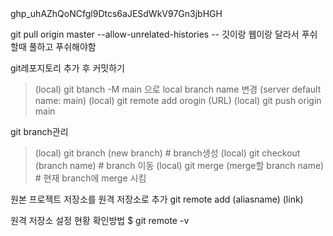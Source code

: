 <GIT>
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

git pull origin master --allow-unrelated-histories
-- 깃이랑 웹이랑 달라서 푸쉬할때 풀하고 푸쉬해야함

git레포지토리 추가 후 커밋하기
> (local) git btanch -M main 으로 local branch name 변경 (server default name: main)
> (local) git remote add orogin (URL)
> (local) git push origin main

git branch관리
> (local) git branch (new branch) # branch생성
> (local) git checkout (branch name) # branch 이동
> (local) git merge (merge할 branch name) # 현재 branch에 merge 시킴

원본 프로젝트 저장소를 원격 저장소로 추가
git remote add (aliasname) (link)


원격 저장소 설정 현황 확인방법
$ git remote -v

